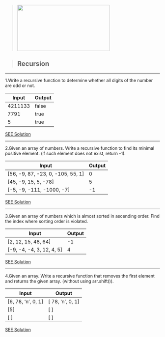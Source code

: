 > [<img src="https://repository-images.githubusercontent.com/126577260/3c924980-61ac-11e9-8e4e-6e50e0cec366" width="300" height="150" />](https://repository-images.githubusercontent.com/126577260/3c924980-61ac-11e9-8e4e-6e50e0cec366)

> ## Recursion

---

1.Write a recursive function to determine whether all digits of the number are odd or not.

| Input   | Output |
| ------- | ------ |
| 4211133 | false  |
| 7791    | true   |
| 5       | true   |

[SEE Solution](./1.oddDigits.js)

---

2.Given an array of numbers. Write a recursive function to find its minimal positive element. (if such element does not exist, return -1).

| Input                             | Output |
| --------------------------------- | ------ |
| [56, -9, 87, -23, 0, -105, 55, 1] | 0      |
| [45, -9, 15, 5, -78]              | 5      |
| [-5, -9, -111, -1000, -7]         | -1     |

[SEE Solution](./2.minPosElement.js)

---

3.Given an array of numbers which is almost sorted in ascending order. Find the index
where sorting order is violated.

| Input                     | Output |
| ------------------------- | ------ |
| [2, 12, 15, 48, 64]       | -1     |
| [-9, -4, -4, 3, 12, 4, 5] | 4      |

[SEE Solution](./3.isArraySorted.js)

---

4.Given an array. Write a recursive function that removes the first element and returns the given array. (without using arr.shift()).

| Input              | Output           |
| ------------------ | ---------------- |
| [6, 78, ‘n’, 0, 1] | [ 78, ‘n’, 0, 1] |
| [5]                | [ ]              |
| [ ]                | [ ]              |

[SEE Solution](./4.removeFirstEl.js)
